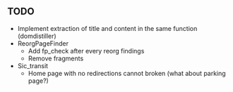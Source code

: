 ## TODO
- Implement extraction of title and content in the same function (domdistiller)
- ReorgPageFinder
  - Add fp_check after every reorg findings
  - Remove fragments
- Sic_transit
  - Home page with no redirections cannot broken (what about parking page?)